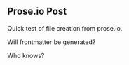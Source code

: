 ## Prose.io Post

Quick test of file creation from prose.io.

Will frontmatter be generated?

Who knows?